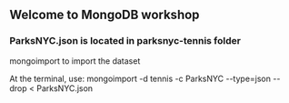 ## Welcome to MongoDB workshop

###  ParksNYC.json is located in parksnyc-tennis folder


mongoimport to import the dataset

At the terminal, use:
mongoimport -d tennis -c ParksNYC --type=json --drop < ParksNYC.json
